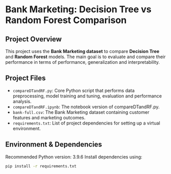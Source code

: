 # Bank Marketing: Decision Tree vs Random Forest Comparison

## Project Overview
This project uses the **Bank Marketing dataset** to compare **Decision Tree** and **Random Forest** models. The main goal is to evaluate and compare their performance in terms of performance, generalization and interpretability.

## Project Files
- `compareDTandRF.py`: Core Python script that performs data preprocessing, model training and tuning, evaluation and performance analysis.
- `compareDTandRF.ipynb`: The notebook version of compareDTandRF.py.
- `bank-full.csv`: The Bank Marketing dataset containing customer features and marketing outcomes.
- `requirements.txt`: List of project dependencies for setting up a virtual environment.

## Environment & Dependencies
Recommended Python version: 3.9.6
Install dependencies using:

```bash
pip install -r requirements.txt

